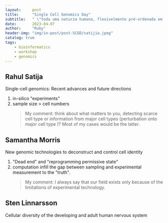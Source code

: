 ```yaml
---
layout:     post
title:      "Single Cell Genomics Day"
subtitle:   " \"toda uma naturza humana, flexivelmente pré-ordenada em nossos cromossomos e indiossincrática de cada um de nós\""
date:       2023-04-07
author:     "Ruby"
header-img: "img/in-post/post-SCGD/satijia.jpeg"
catalog: true
tags:
    - bioinformatics 
    - workshop 
    - genomics
---
```


## Rahul Satija
Single-cell genomics: Recent advances and future directions
1. in-silico "experiments"
2. sample size > cell numbers
   > My comment: think about what matters to you, detecting scarce cell type or information from major cell types (perturbation onto major cell type )? Most of my cases would be the latter.

## 	Samantha Morris
New genomic technologies to deconstruct and control cell identity
1. "Dead end" and "reprogramming permissive state"
2. computation infill the gap between sampling and experimental measurement to the "truth".
    > My comment: I always say that our field exists only because of the limitations of experimental technology.

## Sten Linnarsson
Cellular diversity of the developing and adult human nervous system


